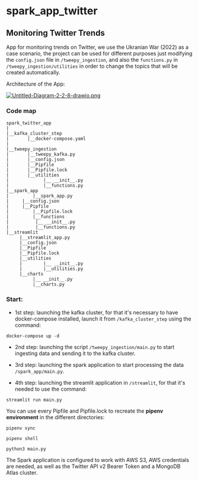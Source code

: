 # spark_app_twitter
## Monitoring Twitter Trends

App for monitoring trends on Twitter, we use the Ukranian War (2022) as a case scenario,
the project can be used for different purposes just modifying the `config.json` file in `/tweepy_ingestion`, and also the `functions.py` 
in `/tweepy_ingestion/utilities` in order to change the topics that will be created automatically.

Architecture of the App:

[![Untitled-Diagram-2-2-8-drawio.png](https://i.postimg.cc/LX6v1bz2/Untitled-Diagram-2-2-8-drawio.png)](https://postimg.cc/McNyktPF)

### Code map
```
spark_twitter_app
|
|__kafka_cluster_step
|		|__docker-compose.yaml
|	
|__tweepy_ingestion
|		|__tweepy_kafka.py
|		|__config.json
|		|__Pipfile
|		|__Pipfile.lock
|		|__utilities
|			  |__ __init__.py
|			  |__functions.py
|__spark_app
|         |__spark_app.py
|	  |__config.json
|	  |__Pipfile
|         |__Pipfile.lock
|         |__functions
|		   |__ __init__.py
|		   |__functions.py
|__streamlit
     |__streamlit_app.py
     |__config.json
     |__Pipfile
     |__Pipfile.lock
     |__utilities
     |	      |__ __init__.py
     |	      |__utilities.py
     |__charts
	      |__ __init__.py
	      |__charts.py

```

### Start:

* 1st step: launching the kafka cluster, for that it's necessary to have docker-compose installed, launch it from
`/kafka_cluster_step` using the command:

```
docker-compose up -d
```
* 2nd step: launching the script `/tweepy_ingestion/main.py` to start ingesting data and sending it to the kafka cluster.

* 3rd step: launching the spark application to start processing the data `/spark_app/main.py`.

* 4th step: launching the streamlit application in `/streamlit`, for that it's needed to use the command:

```
streamlit run main.py
```

You can use every Pipfile and Pipfile.lock to recreate the **pipenv environment** in the different directories:

```
pipenv sync

pipenv shell

python3 main.py
```
The Spark application is configured to work with AWS S3, AWS credentials are needed, as well as the Twitter API v2 Bearer Token and a 
MongoDB Atlas cluster.

